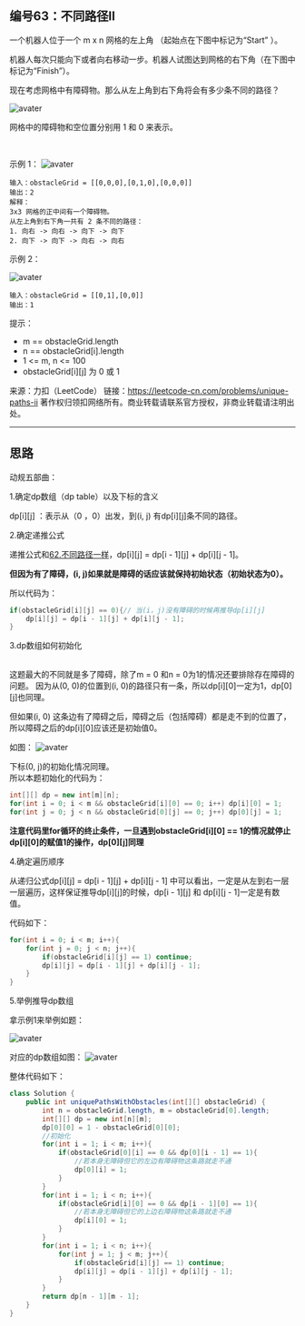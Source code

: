 ## 编号63：不同路径Ⅱ
一个机器人位于一个 m x n 网格的左上角 （起始点在下图中标记为“Start” ）。

机器人每次只能向下或者向右移动一步。机器人试图达到网格的右下角（在下图中标记为“Finish”）。

现在考虑网格中有障碍物。那么从左上角到右下角将会有多少条不同的路径？

![avater](https://assets.leetcode-cn.com/aliyun-lc-upload/uploads/2018/10/22/robot_maze.png)


网格中的障碍物和空位置分别用 1 和 0 来表示。

 

示例 1：
![avater](https://assets.leetcode.com/uploads/2020/11/04/robot1.jpg)

```
输入：obstacleGrid = [[0,0,0],[0,1,0],[0,0,0]]
输出：2
解释：
3x3 网格的正中间有一个障碍物。
从左上角到右下角一共有 2 条不同的路径：
1. 向右 -> 向右 -> 向下 -> 向下
2. 向下 -> 向下 -> 向右 -> 向右
```

示例 2：

![avater](https://assets.leetcode.com/uploads/2020/11/04/robot2.jpg)
```
输入：obstacleGrid = [[0,1],[0,0]]
输出：1 
```
提示：

* m == obstacleGrid.length
* n == obstacleGrid[i].length
* 1 <= m, n <= 100
* obstacleGrid[i][j] 为 0 或 1

来源：力扣（LeetCode）
链接：https://leetcode-cn.com/problems/unique-paths-ii
著作权归领扣网络所有。商业转载请联系官方授权，非商业转载请注明出处。

---
## 思路

动规五部曲：

1.确定dp数组（dp table）以及下标的含义

dp[i][j] ：表示从（0 ，0）出发，到(i, j) 有dp[i][j]条不同的路径。

2.确定递推公式

递推公式和[62.不同路径一样](https://github.com/caixiongjiang/caixiongjiang/blob/main/leetcode_java/leetcode_train/leetcode62.md)，dp[i][j] = dp[i - 1][j] + dp[i][j - 1]。

**但因为有了障碍，(i, j)如果就是障碍的话应该就保持初始状态（初始状态为0）。**

所以代码为：
```java
if(obstacleGrid[i][j] == 0){// 当(i，j)没有障碍的时候再推导dp[i][j]
    dp[i][j] = dp[i - 1][j] + dp[i][j - 1];
}
```

3.dp数组如何初始化

</br> 这题最大的不同就是多了障碍，除了m = 0 和n = 0为1的情况还要排除存在障碍的问题。
因为从(0, 0)的位置到(i, 0)的路径只有一条，所以dp[i][0]一定为1，dp[0][j]也同理。

但如果(i, 0) 这条边有了障碍之后，障碍之后（包括障碍）都是走不到的位置了，所以障碍之后的dp[i][0]应该还是初始值0。

如图：
![avater](https://camo.githubusercontent.com/dfb75a049324a60415c60d0dd9e75f79c2b4de612f6c14bcee9538cc7b2642b7/68747470733a2f2f696d672d626c6f672e6373646e696d672e636e2f32303231303130343131343531333932382e706e67)

下标(0, j)的初始化情况同理。
</br>所以本题初始化的代码为：

```java
int[][] dp = new int[m][n];
for(int i = 0; i < m && obstacleGrid[i][0] == 0; i++) dp[i][0] = 1;
for(int j = 0; j < n && obstacleGrid[0][j] == 0; j++) dp[0][j] = 1; 
```

**注意代码里for循环的终止条件，一旦遇到obstacleGrid[i][0] == 1的情况就停止dp[i][0]的赋值1的操作，dp[0][j]同理**

4.确定遍历顺序

从递归公式dp[i][j] = dp[i - 1][j] + dp[i][j - 1] 中可以看出，一定是从左到右一层一层遍历，这样保证推导dp[i][j]的时候，dp[i - 1][j] 和 dp[i][j - 1]一定是有数值。

代码如下：
```java
for(int i = 0; i < m; i++){
    for(int j = 0; j < n; j++){
        if(obstacleGrid[i][j] == 1) continue;
        dp[i][j] = dp[i - 1][j] + dp[i][j - 1];
    }
}
```

5.举例推导dp数组

拿示例1来举例如题：

![avater](https://camo.githubusercontent.com/7b88f2191d6475fa5da5e041339d7ce3e0b724b637805c6138ac12353eb1128a/68747470733a2f2f696d672d626c6f672e6373646e696d672e636e2f32303231303130343131343534383938332e706e67)

对应的dp数组如图：
![avater](https://camo.githubusercontent.com/2053ad430ecb7b12e306658f9f4b9fa1c1803a9994ddcaf76a49985e47b91e91/68747470733a2f2f696d672d626c6f672e6373646e696d672e636e2f32303231303130343131343631303235362e706e67)

整体代码如下：
```java
class Solution {
    public int uniquePathsWithObstacles(int[][] obstacleGrid) {
        int n = obstacleGrid.length, m = obstacleGrid[0].length;
        int[][] dp = new int[n][m];
        dp[0][0] = 1 - obstacleGrid[0][0];
        //初始化
        for(int i = 1; i < m; i++){
            if(obstacleGrid[0][i] == 0 && dp[0][i - 1] == 1){
                //若本身无障碍但它的左边有障碍物这条路就走不通
                dp[0][i] = 1;
            }
        }
        for(int i = 1; i < n; i++){
            if(obstacleGrid[i][0] == 0 && dp[i - 1][0] == 1){
                //若本身无障碍但它的上边右障碍物这条路就走不通
                dp[i][0] = 1;
            }
        }
        for(int i = 1; i < n; i++){
            for(int j = 1; j < m; j++){
                if(obstacleGrid[i][j] == 1) continue;
                dp[i][j] = dp[i - 1][j] + dp[i][j - 1];
            }
        }
        return dp[n - 1][m - 1];
    }
}
```